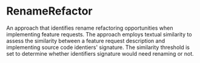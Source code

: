 # RenameRefactor 
An approach that identifies rename refactoring opportunities when implementing feature requests. The approach employs textual similarity to assess the similarity between a feature request description and implementing source code identiers' signature. The similarity threshold is set to determine whether identifiers signature would need renaming or not. 
